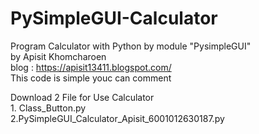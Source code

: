 # PySimpleGUI-Calculator
Program Calculator with Python by module "PysimpleGUI"  
by Apisit Khomcharoen  
blog : https://apisit13411.blogspot.com/  
This code is simple youc can comment  


Download 2 File for Use Calculator  
    1. Class_Button.py  
    2.PySimpleGUI_Calculator_Apisit_6001012630187.py  
  
